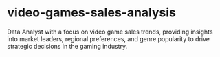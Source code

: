 # video-games-sales-analysis
Data Analyst with a focus on video game sales trends, providing insights into market leaders, regional preferences, and genre popularity to drive strategic decisions in the gaming industry.
